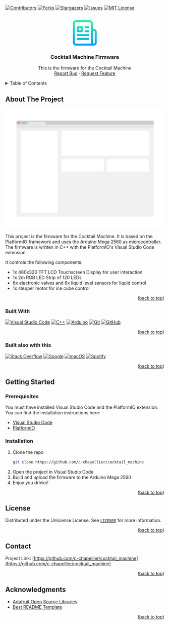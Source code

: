 
<a name="readme-top"></a>

[![Contributors][contributors-shield]][contributors-url]
[![Forks][forks-shield]][forks-url]
[![Stargazers][stars-shield]][stars-url]
[![Issues][issues-shield]][issues-url]
[![MIT License][license-shield]][license-url]
<!-- [![LinkedIn][linkedin-shield]][linkedin-url] -->



<!-- PROJECT LOGO -->
<br />
<div align="center">
  <a href="https://github.com/c-chapellier/cocktail_machine">
    <img src="images/logo.png" alt="Logo" width="80" height="80">
  </a>

  <h3 align="center">Cocktail Machine Firmware</h3>

  <p align="center">
    This is the firmware for the Cocktail Machine
    <br />
    <a href="https://github.com/c-chapellier/cocktail_machine/issues">Report Bug</a>
    ·
    <a href="https://github.com/c-chapellier/cocktail_machine/issues">Request Feature</a>
  </p>
</div>



<!-- TABLE OF CONTENTS -->
<details>
  <summary>Table of Contents</summary>
  <ol>
    <li>
      <a href="#about-the-project">About The Project</a>
      <ul>
        <li><a href="#built-with">Built With</a></li>
      </ul>
    </li>
    <li>
      <a href="#getting-started">Getting Started</a>
      <ul>
        <li><a href="#prerequisites">Prerequisites</a></li>
        <li><a href="#installation">Installation</a></li>
      </ul>
    </li>
    <li><a href="#usage">Usage</a></li>
    <li><a href="#roadmap">Roadmap</a></li>
    <li><a href="#contributing">Contributing</a></li>
    <li><a href="#license">License</a></li>
    <li><a href="#contact">Contact</a></li>
    <li><a href="#acknowledgments">Acknowledgments</a></li>
  </ol>
</details>



<!-- ABOUT THE PROJECT -->
## About The Project

[![Product Name Screen Shot][product-screenshot]](https://example.com)

This project is the firmware for the Cocktail Machine. It is based on the PlatformIO framework and uses the Arduino Mega 2560 as microcontroller. The firmware is written in C++ with the PlatformIO's Visual Studio Code extension.

It controls the following components:
* 1x 480x320 TFT LCD Touchscreen Display for user interaction
* 1x 2m RGB LED Strip of 120 LEDs
* 6x electronic valves and 6x liquid level sensors for liquid control
* 1x stepper motor for ice cube control

<p align="right">(<a href="#readme-top">back to top</a>)</p>



### Built With

[![Visual Studio Code][Visual Studio Code]][Visual Studio Code-url]
[![C++][C++]][C++-url]
[![Arduino][Arduino]][Arduino-url]
[![Git][Git]][Git-url]
[![GitHub][GitHub]][GitHub-url]

<p align="right">(<a href="#readme-top">back to top</a>)</p>



### Built also with this

[![Stack Overflow][Stack Overflow]][Stack Overflow-url]
[![Google][Google]][Google-url]
[![macOS][macOS]][macOS-url]
[![Spotify][Spotify]][Spotify-url]

<p align="right">(<a href="#readme-top">back to top</a>)</p>



<!-- GETTING STARTED -->
## Getting Started

### Prerequisites

You must have installed Visual Studio Code and the PlatformIO extension. You can find the installation instructions here:
* [Visual Studio Code](https://code.visualstudio.com/)
* [PlatformIO](https://platformio.org/install/ide?install=vscode)

### Installation

1. Clone the repo
   ```sh
   git clone https://github.com/c-chapellier/cocktail_machine
   ```
2. Open the project in Visual Studio Code
4. Build and upload the firmware to the Arduino Mega 2560
5. Enjoy you drinks!

<p align="right">(<a href="#readme-top">back to top</a>)</p>



<!-- USAGE EXAMPLES -->
<!-- ## Usage

Use this space to show useful examples of how a project can be used. Additional screenshots, code examples and demos work well in this space. You may also link to more resources.

_For more examples, please refer to the [Documentation](https://example.com)_

<p align="right">(<a href="#readme-top">back to top</a>)</p>
 -->


<!-- ROADMAP -->
<!-- ## Roadmap

- [x] Add Changelog
- [x] Add back to top links
- [ ] Add Additional Templates w/ Examples
- [ ] Add "components" document to easily copy & paste sections of the readme
- [ ] Multi-language Support
    - [ ] Chinese
    - [ ] Spanish

See the [open issues](https://github.com/c-chapellier/cocktail_machine/issues) for a full list of proposed features (and known issues).

<p align="right">(<a href="#readme-top">back to top</a>)</p>
 -->


<!-- CONTRIBUTING -->
<!-- ## Contributing

Contributions are what make the open source community such an amazing place to learn, inspire, and create. Any contributions you make are **greatly appreciated**.

If you have a suggestion that would make this better, please fork the repo and create a pull request. You can also simply open an issue with the tag "enhancement".
Don't forget to give the project a star! Thanks again!

1. Fork the Project
2. Create your Feature Branch (`git checkout -b feature/AmazingFeature`)
3. Commit your Changes (`git commit -m 'Add some AmazingFeature'`)
4. Push to the Branch (`git push origin feature/AmazingFeature`)
5. Open a Pull Request

<p align="right">(<a href="#readme-top">back to top</a>)</p>
 -->


<!-- LICENSE -->
## License

Distributed under the Unlicense License. See [`LICENSE`][license-url] for more information.

<p align="right">(<a href="#readme-top">back to top</a>)</p>


<!-- CONTACT -->
## Contact

<!-- Your Name - [@your_twitter](https://twitter.com/your_username) - email@example.com -->

Project Link: [https://github.com/c-chapellier/cocktail_machine](https://github.com/c-chapellier/cocktail_machine)

<p align="right">(<a href="#readme-top">back to top</a>)</p>



<!-- ACKNOWLEDGMENTS -->
## Acknowledgments

* [Adafruit Open Source Libraries](https://learn.adafruit.com/adafruit-all-about-arduino-libraries-install-use/arduino-libraries)
* [Best README Template](https://github.com/c-chapellier/cocktail_machine)

<p align="right">(<a href="#readme-top">back to top</a>)</p>



<!-- MARKDOWN LINKS & IMAGES -->
[contributors-shield]: https://img.shields.io/github/contributors/c-chapellier/cocktail_machine.svg?style=for-the-badge
[contributors-url]: https://github.com/c-chapellier/cocktail_machine/graphs/contributors
[forks-shield]: https://img.shields.io/github/forks/c-chapellier/cocktail_machine.svg?style=for-the-badge
[forks-url]: https://github.com/c-chapellier/cocktail_machine/network/members
[stars-shield]: https://img.shields.io/github/stars/c-chapellier/cocktail_machine.svg?style=for-the-badge
[stars-url]: https://github.com/c-chapellier/cocktail_machine/stargazers
[issues-shield]: https://img.shields.io/github/issues/c-chapellier/cocktail_machine.svg?style=for-the-badge
[issues-url]: https://github.com/c-chapellier/cocktail_machine/issues
[license-shield]: https://img.shields.io/github/license/c-chapellier/cocktail_machine.svg?style=for-the-badge
[license-url]: https://github.com/c-chapellier/cocktail_machine/blob/main/LICENSE
<!-- [linkedin-shield]: https://img.shields.io/badge/-LinkedIn-black.svg?style=for-the-badge&logo=linkedin&colorB=555
[linkedin-url]: https://linkedin.com/in/othneildrew -->

[product-screenshot]: images/screenshot.png

[Stack Overflow]: https://img.shields.io/badge/-Stackoverflow-FE7A16?style=for-the-badge&logo=stack-overflow&logoColor=white
[Stack Overflow-url]: https://stackoverflow.com/
[Visual Studio Code]: https://img.shields.io/badge/Visual%20Studio%20Code-0078d7.svg?style=for-the-badge&logo=visual-studio-code&logoColor=white
[Visual Studio Code-url]: https://code.visualstudio.com/
[C++]: https://img.shields.io/badge/c++-%2300599C.svg?style=for-the-badge&logo=c%2B%2B&logoColor=white
[C++-url]: https://en.wikipedia.org/wiki/C%2B%2B
[Spotify]: https://img.shields.io/badge/Spotify-1ED760?style=for-the-badge&logo=spotify&logoColor=white
[Spotify-url]: https://www.spotify.com/
[macOS]: https://img.shields.io/badge/mac%20os-000000?style=for-the-badge&logo=macos&logoColor=F0F0F0
[macOS-url]: https://www.apple.com/macos/
[Arduino]: https://img.shields.io/badge/-Arduino-00979D?style=for-the-badge&logo=Arduino&logoColor=white
[Arduino-url]: https://www.arduino.cc/
[Google]: https://img.shields.io/badge/google-4285F4?style=for-the-badge&logo=google&logoColor=white
[Google-url]: https://www.google.com/
[Git]: https://img.shields.io/badge/git-%23F05033.svg?style=for-the-badge&logo=git&logoColor=white
[Git-url]: https://git-scm.com/
[GitHub]: https://img.shields.io/badge/github-%23121011.svg?style=for-the-badge&logo=github&logoColor=white
[GitHub-url]: https://github.com
